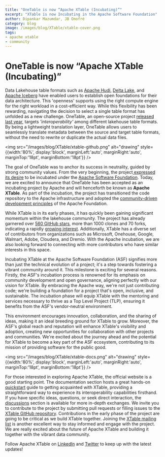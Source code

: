 ```yaml
---
title: "OneTable is now “Apache XTable (Incubating)”"
excerpt: "XTable is now Incubating in the Apache Software Foundation"
author: Dipankar Mazumdar, JB Onofré
category: blog
image: /images/blog/XTable/xtable-cover.png
tags:
- apache xtable
- community
---
```


# OneTable is now “Apache XTable (Incubating)”

Data Lakehouse table formats such as [Apache Hudi](https://hudi.apache.org/), [Delta Lake](https://delta.io/), and 
[Apache Iceberg](https://iceberg.apache.org/) have enabled users to establish open foundations for their data architecture. 
This 'openness' supports using the right compute engine for the right workload in a cost-efficient way. While this 
flexibility has been rewarding, navigating the decision to select a single table format has unfolded as a new challenge. 
OneTable, an open-source project [released last year](https://venturebeat.com/data-infrastructure/exclusive-microsoft-and-google-join-forces-on-onetable-an-open-source-solution-for-data-lake-challenges/), 
targets _'interoperability'_ among different lakehouse table formats. By being a lightweight translation layer, 
OneTable allows users to seamlessly translate metadata between the source and target table formats, without the need to 
rewrite or duplicate the actual data files.

<img src="/images/blog/XTable/xtable-github.png" alt="drawing" style={{width:'80%', display:'block', marginLeft:'auto', marginRight:'auto', marginTop:'18pt', marginBottom:'18pt'}} />

The goal of OneTable was to anchor its success in neutrality, guided by strong community values. From the very beginning, 
the project[ expressed its desire](https://cwiki.apache.org/confluence/display/INCUBATOR/XTable+Proposal) to be incubated 
under the [Apache Software Foundation](https://www.apache.org/). Today, we are excited to announce that OneTable has been 
accepted as an incubating project by Apache and will henceforth be known as **Apache XTable**. As part of the incubation, 
the project has transitioned the code repository to the Apache infrastructure and adopted the 
[community-driven development principles](https://community.apache.org/) of the Apache Foundation.

While XTable is in its early phases, it has quickly been gaining significant momentum within the lakehouse community. 
The project has already garnered over [560 GitHub stars](https://x.com/OnetableOSS/status/1725247462280196465?s=20), 
more than 1000 clones and 70 forks, indicating a rapidly 
[growing interest](https://x.com/OnetableOSS/status/1725685237215322294?s=20). Additionally, XTable has a diverse set 
of contributors from organizations such as Microsoft, Onehouse, Google, Walmart, Adobe, Cloudera, and Dremio. With the 
Apache incubation, we are also looking forward to connecting with more contributors who have similar interests in this space.

Incubating XTable at the Apache Software Foundation (ASF) signifies more than just the technical evolution of a project; 
it's a step towards fostering a vibrant community around it. This milestone is exciting for several reasons. Firstly, 
the ASF's incubation process is renowned for its emphasis on community development and open governance, aligning 
perfectly with our vision for XTable. By embracing the Apache way, we're not just contributing code; we're building a 
foundation for a project that's open, inclusive, and sustainable. The incubation phase will equip XTable with the 
mentoring and services necessary to thrive as a Top Level Project (TLP), ensuring it benefits from the ASF's vendor-neutral 
environment.

This environment encourages innovation, collaboration, and the sharing of ideas, making it an ideal breeding ground for 
XTable to grow. Moreover, the ASF's global reach and reputation will enhance XTable's visibility and adoption, creating 
new opportunities for collaboration with other projects and communities. We're excited about the journey ahead and the 
potential for XTable to become a key part of the ASF ecosystem, contributing to its mission of providing software for 
the public good.

<img src="/images/blog/XTable/xtable-docs.png" alt="drawing" style={{width:'80%', display:'block', marginLeft:'auto', 
marginRight:'auto', marginTop:'18pt', marginBottom:'18pt'}} />

For those interested in exploring Apache XTable, the official website is a good starting point. The documentation 
section hosts a great hands-on [quickstart](https://onetable.dev/docs/how-to) guide to getting acquainted with XTable, 
providing a straightforward way to experience its interoperability capabilities firsthand. If you have specific ideas, 
questions, or seek direct interaction, the [discussions](https://github.com/onetable-io/onetable/discussions) section 
is available for more in-depth exchanges. We invite you to contribute to the project by submitting pull requests or 
filling issues to the [XTable GitHub repository](https://github.com/apache/incubator-xtable). Contributions in the early 
phase of the project are going to be critical as we build XTable together. Joining the 
[XTable mailing list](mailto:dev-subscribe@xtable.apache.org) is another excellent way to stay informed and engage with 
the project. We are really excited about the future of Apache XTable and building it together with the vibrant data community.

Follow Apache XTable on [LinkedIn](https://www.linkedin.com/company/onetable-oss/) and [Twitter](https://twitter.com/OnetableOSS) 
to keep up with the latest updates!

